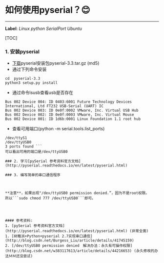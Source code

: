 # 如何使用pyserial？:blush:
-----------------------
**Label**:  *Linux*   *python*    *SerialPort*   *Ubuntu*

[TOC]

### 1. 安装pyserial
- [下载](https://pypi.python.org/pypi/pyserial)pyserial安装包pyserial-3.3.tar.gz (md5)
- 通过下列命令安装
 ```tar zxvf pyserial-3.3.tar.gz
cd  pyserial-3.3
python3 setup.py install
 ```
- 通过命令lsusb查看usb是否存在
```Bus 001 Device 001: ID 1d6b:0002 Linux Foundation 2.0 root hub
Bus 002 Device 004: ID 0403:6001 Future Technology Devices International, Ltd FT232 USB-Serial (UART) IC
Bus 002 Device 003: ID 0e0f:0002 VMware, Inc. Virtual USB Hub
Bus 002 Device 002: ID 0e0f:0003 VMware, Inc. Virtual Mouse
Bus 002 Device 001: ID 1d6b:0001 Linux Foundation 1.1 root hub
 ``` 
 - 查看可用端口(python -m serial.tools.list_ports)
 ```/dev/ttyS0          
/dev/ttyS1          
/dev/ttyUSB0        
3 ports found ```
可以看出可用的端口是/dev/ttyUSB0

### 2. 学习[pySerial 参考资料官方文档](http://pyserial.readthedocs.io/en/latest/pyserial.html)

### 3. 编写简单的串口通信程序



**注意**，如果出现"/dev/ttyUSB0 permission denied.”，因为不是root权限。
所以```sudo chmod 777 /dev/ttyUSB0```即可。




#### 参考资料:
1. [pySerial 参考资料官方文档](http://pyserial.readthedocs.io/en/latest/pyserial.html) (非常全面)
1. [树莓派+Python+pyserial 2.7实现串口通信](http://blog.csdn.net/Burgess_Liu/article/details/41745159)
2. [/dev/ttyUSB0 permission denied　解决办法：永久有可操作权限](http://blog.csdn.net/w383117613/article/details/44216653) (永久修改的办法ＭＭ还没尝试)

